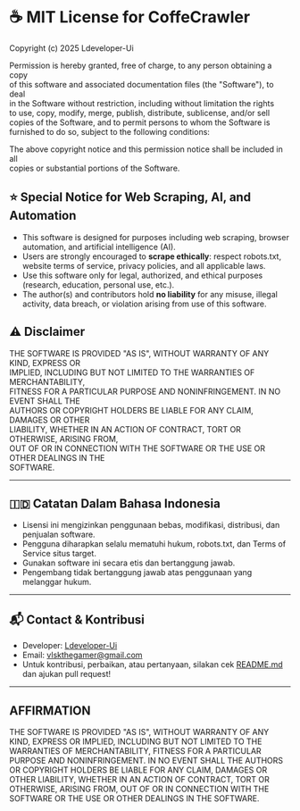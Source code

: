 # ☕ MIT License for CoffeCrawler

Copyright (c) 2025 Ldeveloper-Ui

Permission is hereby granted, free of charge, to any person obtaining a copy  
of this software and associated documentation files (the "Software"), to deal  
in the Software without restriction, including without limitation the rights  
to use, copy, modify, merge, publish, distribute, sublicense, and/or sell  
copies of the Software, and to permit persons to whom the Software is  
furnished to do so, subject to the following conditions:

The above copyright notice and this permission notice shall be included in all  
copies or substantial portions of the Software.

## ⭐ Special Notice for Web Scraping, AI, and Automation

- This software is designed for purposes including web scraping, browser automation, and artificial intelligence (AI).
- Users are strongly encouraged to **scrape ethically**: respect robots.txt, website terms of service, privacy policies, and all applicable laws.
- Use this software only for legal, authorized, and ethical purposes (research, education, personal use, etc.).
- The author(s) and contributors hold **no liability** for any misuse, illegal activity, data breach, or violation arising from use of this software.

## ⚠️ Disclaimer

THE SOFTWARE IS PROVIDED "AS IS", WITHOUT WARRANTY OF ANY KIND, EXPRESS OR  
IMPLIED, INCLUDING BUT NOT LIMITED TO THE WARRANTIES OF MERCHANTABILITY,  
FITNESS FOR A PARTICULAR PURPOSE AND NONINFRINGEMENT. IN NO EVENT SHALL THE  
AUTHORS OR COPYRIGHT HOLDERS BE LIABLE FOR ANY CLAIM, DAMAGES OR OTHER  
LIABILITY, WHETHER IN AN ACTION OF CONTRACT, TORT OR OTHERWISE, ARISING FROM,  
OUT OF OR IN CONNECTION WITH THE SOFTWARE OR THE USE OR OTHER DEALINGS IN THE  
SOFTWARE.

---

## 🇮🇩 Catatan Dalam Bahasa Indonesia

- Lisensi ini mengizinkan penggunaan bebas, modifikasi, distribusi, dan penjualan software.
- Pengguna diharapkan selalu mematuhi hukum, robots.txt, dan Terms of Service situs target.
- Gunakan software ini secara etis dan bertanggung jawab.  
- Pengembang tidak bertanggung jawab atas penggunaan yang melanggar hukum.

---

## 📬 Contact & Kontribusi

- Developer: [Ldeveloper-Ui](https://github.com/Ldeveloper-Ui)
- Email: vlskthegamer@gmail.com
- Untuk kontribusi, perbaikan, atau pertanyaan, silakan cek [README.md](./README.md) dan ajukan pull request!

---

## AFFIRMATION
THE SOFTWARE IS PROVIDED "AS IS", WITHOUT WARRANTY OF ANY KIND, EXPRESS OR IMPLIED, INCLUDING BUT NOT LIMITED TO THE WARRANTIES OF MERCHANTABILITY, FITNESS FOR A PARTICULAR PURPOSE AND NONINFRINGEMENT. IN NO EVENT SHALL THE AUTHORS OR COPYRIGHT HOLDERS BE LIABLE FOR ANY CLAIM, DAMAGES OR OTHER LIABILITY, WHETHER IN AN ACTION OF CONTRACT, TORT OR OTHERWISE, ARISING FROM, OUT OF OR IN CONNECTION WITH THE SOFTWARE OR THE USE OR OTHER DEALINGS IN THE SOFTWARE.
